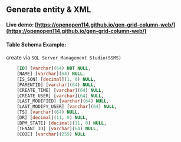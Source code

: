 ##   Generate entity & XML 

#### Live demo: [https://openopen114.github.io/gen-grid-column-web/](https://openopen114.github.io/gen-grid-column-web/)



#### Table Schema Example:

create via `SQL Server Management Studio(SSMS)`

```sql
	[ID] [varchar](64) NOT NULL,
	[NAME] [varchar](64) NULL,
	[IS_SON] [decimal](1, 0) NULL,
	[PARENTID] [varchar](64) NULL,
	[CREATE_TIME] [varchar](64) NULL,
	[CREATE_USER] [varchar](64) NULL,
	[LAST_MODIFIED] [varchar](64) NULL,
	[LAST_MODIFY_USER] [varchar](64) NULL,
	[TS] [varchar](64) NULL,
	[DR] [decimal](11, 0) NULL,
	[BPM_STATE] [decimal](11, 0) NULL,
	[TENANT_ID] [varchar](64) NULL,
	[CODE] [varchar](255) NULL
```